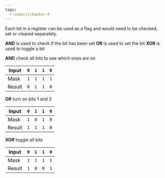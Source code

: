 ```yaml
---
tags:
  - comsci/chapter-4
---
```


Each bit in a register can be used as a flag and would need to be checked, set or cleared separately.

**AND** is used to check if the bit has been set
**OR** is used to set the bit
**XOR** is used to toggle a bit

**AND** check all bits to see which ones are on

| Input  | `0` | `1` | `1` | `0` |
| ------ | --- | --- | --- | --- |
| Mask   | `1` | `1` | `1` | `1` |
| Result | `0` | `1` | `1` | `0` |

**OR** turn on bits 1 and 3

| Input  | `0` | `1` | `1` | `0` |
| ------ | --- | --- | --- | --- |
| Mask   | `1`   | `0`   | `1`   | `0`   |
| Result | `1`   | `1`   | `1`   | `0`   |

**XOR** toggle all bits

| Input  | `0` | `1` | `1` | `0` |
| ------ | --- | --- | --- | --- |
| Mask   | `1` | `1` | `1` | `1` |
| Result | `1` | `0` | `0` | `1` |








